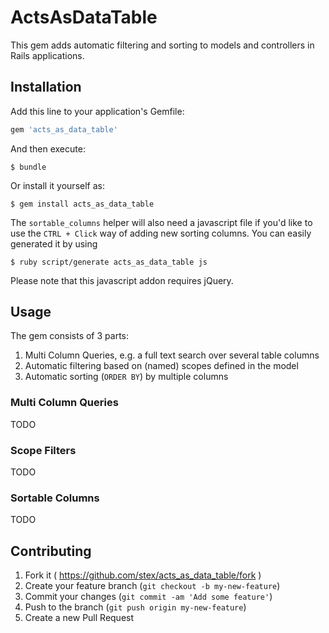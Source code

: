 # ActsAsDataTable

This gem adds automatic filtering and sorting to models and controllers in Rails applications.

## Installation

Add this line to your application's Gemfile:

```ruby
gem 'acts_as_data_table'
```

And then execute:

    $ bundle

Or install it yourself as:

    $ gem install acts_as_data_table
    
The `sortable_columns` helper will also need a javascript file if you'd like to
use the `CTRL + Click` way of adding new sorting columns. 
You can easily generated it by using

    $ ruby script/generate acts_as_data_table js
    
Please note that this javascript addon requires jQuery.

## Usage

The gem consists of 3 parts:

1. Multi Column Queries, e.g. a full text search over several table columns
2. Automatic filtering based on (named) scopes defined in the model
3. Automatic sorting (`ORDER BY`) by multiple columns

### Multi Column Queries

TODO

### Scope Filters

TODO

### Sortable Columns

TODO

## Contributing

1. Fork it ( https://github.com/stex/acts_as_data_table/fork )
2. Create your feature branch (`git checkout -b my-new-feature`)
3. Commit your changes (`git commit -am 'Add some feature'`)
4. Push to the branch (`git push origin my-new-feature`)
5. Create a new Pull Request
